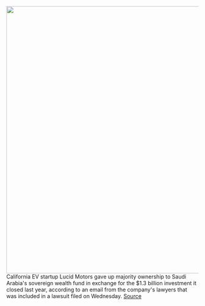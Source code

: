 <img src='https://cdn.vox-cdn.com/thumbor/QU9HIdf6osqwkUt66jSw0QffIwQ=/0x0:2040x1360/1200x800/filters:focal(857x517:1183x843)/cdn.vox-cdn.com/uploads/chorus_image/image/66982872/lucid_motors_air_ces_2017_1191.0.jpg' width='700px' /><br/>
California EV startup Lucid Motors gave up majority ownership to Saudi Arabia's sovereign wealth fund in exchange for the $1.3 billion investment it closed last year, according to an email from the company's lawyers that was included in a lawsuit filed on Wednesday.
<a href='https://www.theverge.com/2020/6/25/21302524/lucid-motors-saudi-arabia-pif-investment-majority-shareholder'> Source <a/>
